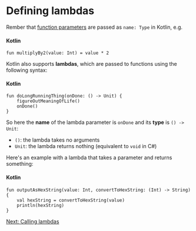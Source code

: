 # Defining lambdas
Rember that [function parameters](02-00-Functions) are passed as `name: Type` in Kotlin, e.g.

#### Kotlin
```
fun multiplyBy2(value: Int) = value * 2
```

Kotlin also supports **lambdas**, which are passed to functions using the following syntax:

#### Kotlin
```
fun doLongRunningThing(onDone: () -> Unit) {
    figureOutMeaningOfLife()
    onDone()
}
```

So here the **name** of the lambda parameter is `onDone` and its **type** is `() -> Unit`:
* `()`: the lambda takes no arguments
* `Unit`: the lambda returns nothing (equivalent to `void` in C#)

Here's an example with a lambda that takes a parameter and returns something:

#### Kotlin
```
fun outputAsHexString(value: Int, convertToHexString: (Int) -> String) {
    val hexString = convertToHexString(value)
    println(hexString)
}
```

[Next: Calling lambdas](05-03-calling-lambdas.md)
